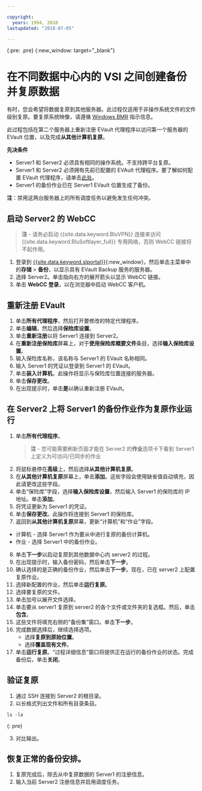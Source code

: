 ```yaml
---

copyright:
  years: 1994, 2018
lastupdated: "2018-07-05"

---
```

{:pre: .pre}
{:new_window: target="_blank"}

# 在不同数据中心内的 VSI 之间创建备份并复原数据

有时，您会希望将数据复原到其他服务器。此过程仅适用于非操作系统文件的文件级别复原。要复原系统映像，请遵循 [Windows BMR](restoring-evault-bmr-system-volume-image.html) 指示信息。

此过程包括在第二个服务器上重新注册 EVault 代理程序以访问第一个服务器的 EVault 位置，以及完成**从其他计算机复原**。

**先决条件**

- Server1 和 Server2 必须具有相同的操作系统。不支持跨平台复原。
- Server1 和 Server2 必须拥有先前已配置的 EVAult 代理程序。要了解如何配置 EVault 代理程序，请单击[此处](index.html#configuring-evault-agent-in-webcc)。
- Server1 的备份作业已在 Server1 EVault 位置生成了备份。

**注**：禁用这两台服务器上的所有调度任务以避免发生任何冲突。 

## 启动 Server2 的 WebCC

>**注** - 请务必启动 {{site.data.keyword.BluVPN}} 连接来访问 {{site.data.keyword.BluSoftlayer_full}} 专用网络，否则 WebCC 链接将不起作用。

1. 登录到 [{{site.data.keyword.slportal}}](https://control.softlayer.com/){:new_window}，然后单击主菜单中的**存储** > **备份**，以显示具有 EVault Backup 服务的服务器。 
2. 选择 Server2。单击指向右方的展开箭头以显示 WebCC 链接。
3. 单击 **WebCC 登录**，以在浏览器中启动 WebCC 客户机。

## 重新注册 EVault

1. 单击**所有代理程序**，然后打开要修改的特定代理程序。
2. 单击**编辑**，然后选择**保险库设置**。
3. 单击**重新注册**以将 Server1 连接到 Server2。
4. 在**重新注册保险库**屏幕上，对于**使用保险库概要文件**条目，选择**输入保险库设置**。
5. 输入保险库名称，该名称与 Server1 的 EVault 名称相同。
6. 输入 Server1 的凭证以登录到 Server1 的 EVault。
7. 单击**装入计算机**，此操作将显示与保险库位置连接的服务器。
8. 单击**保存更改**。
9. 在出现提示时，单击**是**以确认重新注册 EVault。

## 在 Server2 上将 Server1 的备份作业作为复原作业运行

1. 单击**所有代理程序**。
   >**注** - 您可能需要刷新页面才能在 Server2 的**作业**选项卡下看到 Server1 上定义为可访问/已同步的作业
2. 将鼠标悬停在**高级**上，然后选择**从其他计算机复原**。
3. 在**从其他计算机复原**屏幕上，单击**添加**。这些字段会使用缺省值自动填充，因此请更改这些字段。
4. 单击“保险库”字段，选择**输入保险库设置**，然后输入 Server1 的保险库的 IP 地址。单击**添加**。
5. 将凭证更新为 Server1 的凭证。
6. 单击**保存更改**。此操作将连接到 Server1 的保险库。
7. 返回到**从其他计算机复原**屏幕，更新“计算机”和“作业”字段。
  - 计算机 - 选择 Server1 作为要从中进行复原的备份计算机。 
  - 作业 - 选择 Server1 中的备份作业。
8. 单击**下一步**以启动复原到其他数据中心内 server2 的过程。
9. 在出现提示时，输入备份密码，然后单击**下一步**。
10. 确认选择的是正确的备份作业，然后单击**下一步**。现在，已在 server2 上配置复原作业。 
11. 选择新配置的作业，然后单击**运行复原**。
12. 选择要复原的文件。 
13. 单击加号以展开文件选择。
14. 单击要从 server1 复原到 server2 的各个文件或文件夹的复选框。然后，单击**包含**。
15. 这些文件将填充右侧的“备份集”窗口。单击**下一步**。 
16. 完成数据选择后，继续选择选项。
    - 选择**复原到原始位置**。
    - 选择**覆盖现有文件**。
17. 单击**运行复原**。“过程详细信息”窗口将提供正在运行的备份作业的状态。完成备份后，单击**关闭**。


## 验证复原

1. 通过 SSH 连接到 Server2 的根目录。
2. 以长格式列出文件和所有目录条目。
  ```
  ls -la
  ```
  {: pre}
  
3. 对比输出。
  
## 恢复正常的备份安排。

1. 复原完成后，除去从中复原数据的 Server1 的注册信息。 
2. 输入当前 Server2 注册信息并启用调度任务。
